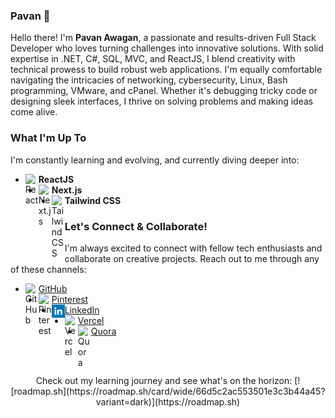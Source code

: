 ### Pavan 👋

Hello there! I'm **Pavan Awagan**, a passionate and results-driven Full Stack Developer who loves turning challenges into innovative solutions. With solid expertise in .NET, C#, SQL, MVC, and ReactJS, I blend creativity with technical prowess to build robust web applications. I'm equally comfortable navigating the intricacies of networking, cybersecurity, Linux, Bash programming, VMware, and cPanel. Whether it's debugging tricky code or designing sleek interfaces, I thrive on solving problems and making ideas come alive.

### What I'm Up To
I'm constantly learning and evolving, and currently diving deeper into:
- **ReactJS** <img align="left" alt="React" width="21px" src="https://cdn.freebiesupply.com/logos/large/2x/react-1-logo-png-transparent.png" />
- **Next.js** <img align="left" alt="Next.js" width="21px" src="https://www.svgrepo.com/show/354113/nextjs-icon.svg" />
- **Tailwind CSS** <img align="left" alt="Tailwind CSS" width="21px" src="https://res.cloudinary.com/arcjet-media/image/upload/v1608734952/z8hzeszc9eb3sp3vp3qc.jpg" />

### Let's Connect & Collaborate!
I'm always excited to connect with fellow tech enthusiasts and collaborate on creative projects. Reach out to me through any of these channels:

- [GitHub](https://github.com/pavan1419) <img align="left" alt="GitHub" width="21px" src="https://cdn.pixabay.com/photo/2022/01/30/13/33/github-6980894_1280.png" />
- [Pinterest](https://www.pinterest.com/pinperfect1419/) <img align="left" alt="Pinterest" width="21px" src="https://upload.wikimedia.org/wikipedia/commons/0/08/Pinterest-logo.png" />
- [LinkedIn](https://www.linkedin.com/in/pavan-awagan-891476153/) <img align="left" alt="LinkedIn" width="21px" src="https://raw.githubusercontent.com/edent/SuperTinyIcons/099dc12b59179d07d534069bc8551718f786d91a/images/svg/linkedin.svg" />
- [Vercel](https://meet-pavan.vercel.app/) <img align="left" alt="Vercel" width="21px" src="https://static.wikia.nocookie.net/logopedia/images/a/a7/Vercel_favicon.svg/revision/latest?cb=20221026155821" />
- [Quora](https://www.quora.com/profile/Pavan1419) <img align="left" alt="Quora" width="21px" src="https://raw.githubusercontent.com/FortAwesome/Font-Awesome/1147d199a35293b391152ee85e2d30988439157f/svgs/brands/quora.svg" />

<br/><br/>

<p align="center">
Check out my learning journey and see what's on the horizon:
[![roadmap.sh](https://roadmap.sh/card/wide/66d5c2ac553501e3c3b44a45?variant=dark)](https://roadmap.sh)
</p>

